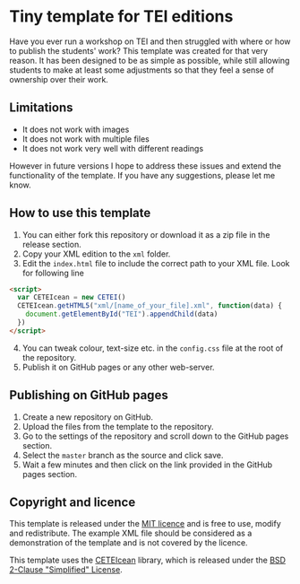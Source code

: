 # Tiny template for TEI editions

Have you ever run a workshop on TEI and then struggled with where or how to publish the students' work? This template was created for that very reason. It has been designed to be as simple as possible, while still allowing students to make at least some adjustments so that they feel a sense of ownership over their work.

## Limitations
- It does not work with images
- It does not work with multiple files
- It does not work very well with different readings

However in future versions I hope to address these issues and extend the functionality of the template. If you have any suggestions, please let me know.

## How to use this template
1. You can either fork this repository or download it as a zip file in the release section.
2. Copy your XML edition to the `xml` folder.
3. Edit the `index.html` file to include the correct path to your XML file. Look for following line
  ```html
  <script>
    var CETEIcean = new CETEI()
    CETEIcean.getHTML5("xml/[name_of_your_file].xml", function(data) {
      document.getElementById("TEI").appendChild(data)
    })
  </script>
  ```
4. You can tweak colour, text-size etc. in the `config.css` file at the root of the repository.
5. Publish it on GitHub pages or any other web-server.

## Publishing on GitHub pages
1. Create a new repository on GitHub.
2. Upload the files from the template to the repository.
3. Go to the settings of the repository and scroll down to the GitHub pages section.
4. Select the `master` branch as the source and click save.
5. Wait a few minutes and then click on the link provided in the GitHub pages section.

## Copyright and licence
This template is released under the [MIT licence](LICENSE.md) and is free to use, modify and redistribute. The example XML file should be considered as a demonstration of the template and is not covered by the licence.

This template uses the [CETEIcean](https://github.com/TEIC/CETEIcean) library, which is released under the [BSD 2-Clause "Simplified" License](https://github.com/TEIC/CETEIcean/blob/master/LICENSE.md).
